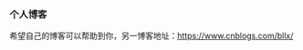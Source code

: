 <!--
 * @Author: yaru.li
 * @Date: 2022-02
 * @LastEditors: yaru.li
 * @LastEditTime: 2022-04
 * @FilePath: /blob/blog/README.md
 * @Description: 简介
 * 
-->
### 个人博客

希望自己的博客可以帮助到你，另一博客地址：https://www.cnblogs.com/bllx/